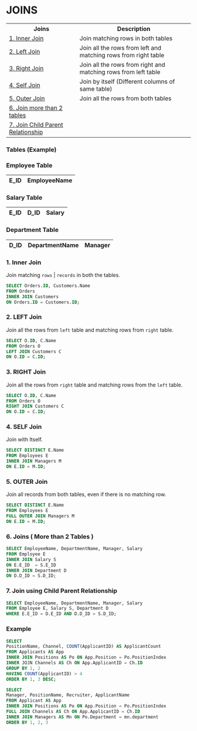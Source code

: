 # JOINS

<table>
        <tr><th>Joins</th><th>Description</th></tr>
        <tr><td><a href = '#inner'>1. Inner Join</a></td><td>Join matching rows in both tables</td></tr>
        <tr><td><a href = '#left'>2. Left Join</a></td><td>Join all the rows from left and matching rows from right table</td></tr>
        <tr><td><a href = '#right'>3. Right Join</a></td><td>Join all the rows from right and matching rows from left table</td></tr>
        <tr><td><a href = '#self'>4. Self Join</a></td><td>Join by itself (Different columns of same table)</td></tr>
        <tr><td><a href = '#outer'>5. Outer Join</a></td><td>Join all the rows from both tables</td></tr>
        <tr><td><a href = '#more'>6. Join more than 2 tables</a></td><td></td></tr>
        <tr><td><a href = '#child'>7. Join Child Parent Relationship</a></td><td></td></tr>    
</table>

### Tables (Example)

### Employee Table

E_ID | EmployeeName
--- | ---

### Salary Table

E_ID | D_ID |  Salary
--- | --- | ---

### Department Table

D_ID | DepartmentName | Manager
--- | --- | ---

<h3 name='inner'>1. Inner Join</h3>

Join matching `rows` | `records` in both the tables.

```SQL
SELECT Orders.ID, Customers.Name
FROM Orders
INNER JOIN Customers 
ON Orders.ID = Customers.ID;
```

<h3 name='left'>2. LEFT Join</h3>

Join all the rows from `left` table and matching rows from `right` table.

```SQL
SELECT O.ID, C.Name
FROM Orders O
LEFT JOIN Customers C
ON O.ID = C.ID;
```

<h3 name='right'>3. RIGHT Join</h3>

Join all the rows from `right` table and matching rows from the `left` table.

```SQL
SELECT O.ID, C.Name
FROM Orders O
RIGHT JOIN Customers C
ON O.ID = C.ID;
```

<h3 name='self'>4. SELF Join</h3>

Join with Itself.

```SQL
SELECT DISTINCT E.Name
FROM Employees E
INNER JOIN Managers M
ON E.ID = M.ID;
```

<h3 name='outer'>5. OUTER Join</h3>

Join all records from both tables, even if there is no matching row.

```SQL
SELECT DISTINCT E.Name
FROM Employees E
FULL OUTER JOIN Managers M
ON E.ID = M.ID;
```

<h3 name='more'>6. Joins ( More than 2 Tables )</h3>

```SQL
SELECT EmployeeName, DepartmentName, Manager, Salary
FROM Employee E
INNER JOIN Salary S
ON E.E_ID  = S.E_ID
INNER JOIN Department D 
ON D.D_ID = S.D_ID;
```

<h3 name='child'>7. Join using Child Parent Relationship</h3>

```SQL
SELECT EmployeeName, DepartmentName, Manager, Salary
FROM Employee E, Salary S, Department D
WHERE E.E_ID = D.E_ID AND D.D_ID = S.D_ID;
```

### Example

```sql
SELECT 
PositionName, Channel, COUNT(ApplicantID) AS ApplicantCount
FROM Applicants AS App
INNER JOIN Positions AS Po ON App.Position = Po.PositionIndex
INNER JOJN Channels AS Ch ON App.ApplicantID = Ch.ID
GROUP BY 1, 2
HAVING COUNT(ApplicantID) > 4
ORDER BY 1, 3 DESC;
```

```sql
SELECT 
Manager, PositionName, Recruiter, ApplicantName
FROM Applicant AS App
INNER JOIN Positions AS Po ON App.Position = Po.PositionIndex
FULL JOIN Channels AS Ch ON App.ApplicantID = Ch.ID
INNER JOIN Managers AS Mn ON Po.Department = mn.department
ORDER BY 1, 2, 3
```
